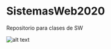 # SistemasWeb2020
Repositorio para clases de SW

![alt text](https://tareasr.github.io/SistemasWeb2020/problem_solving_puzzle.png)
